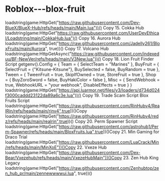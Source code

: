 # Roblox---blox-fruit

loadstring(game:HttpGet("https://raw.githubusercontent.com/Dev-BlueX/BlueX-Hub/refs/heads/main/Main.lua"))()
Copy
15. Cokka Hub
loadstring(game:HttpGet"https://raw.githubusercontent.com/UserDevEthical/Loadstring/main/CokkaHub.lua")()
Copy
16. Aurora Hub
loadstring(game:HttpGet("https://raw.githubusercontent.com/Jadelly261/BloxFruits/main/Aurora", true))()
Copy
17. Volcano Hub
loadstring(game:HttpGetAsync("https://raw.githubusercontent.com/indexeduu/BF-NewVer/refs/heads/main/V3New.lua"))()
Copy
18. Lion Fruit Finder Script
getgenv().Config = {
    Team = {
        SelectTeam = "Marines"
    },
    BuyFruit = {
        SelectFruit = {"Kitsune-Kitsune"},
        BuySelected = false,
        BuyRandom = true
    },
    Tween = {
        TweenFruit = true,
        SkipIfOwned = true,
        StoreFruit = true
    },
    Shop = {
        BuyZoroSword = false,
        BuyHakiColor = false
    },
    Misc = {
        SendWebhook = true,
        WebhookURL = "your webhook",
        DisableEffects = true
    }
}
loadstring(game:HttpGet("https://api.luarmor.net/files/v3/loaders/d734d024f3000caddd23122da89a6c3e.lua"))()
Copy
19. Trade Scam Script Blox Fruits Script
loadstring(game:HttpGet("https://raw.githubusercontent.com/RinHubv4/RealRin/refs/heads/main/rinv4",true))()Copy
loadstring(game:HttpGet("https://raw.githubusercontent.com/RinHubv4/redz/refs/heads/main/realrin",true))() Copy
20. Perm Spawner Script
loadstring(game:HttpGet("https://raw.githubusercontent.com/astrohub1/Perm-Spawner/refs/heads/main/BloxFruits.lua",true))()Copy
21. Min Gaming for Draco Trial
loadstring(game:HttpGet("https://raw.githubusercontent.com/LuaCrack/Min/refs/heads/main/MinXoE"))()Copy
22. Vxeze Hub
loadstring(game:HttpGet("https://raw.githubusercontent.com/Dex-Bear/Vxezehub/refs/heads/main/VxezeHubMain"))()Copy
23. Zen Hub King Legacy
loadstring(game:HttpGet("https://raw.githubusercontent.com/Zenhubtop/zen_hub_pr/main/zennewwwwui.lua", true))()
